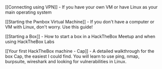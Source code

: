 
[[Connecting using VPN]] - If you have your own VM or have Linux as your main operating system

[[Starting the Pwnbox Virtual Machine]] - If you don't have a computer or VM with Linux, don't worry. Use this guide!


[[Starting a Box]] - How to start a box in a HackTheBox Meetup and when using HackTheBox Labs


[[Your first HackTheBox machine - Cap]] - A detailed walkthrough for the box Cap, the easiest I could find. You will learn to use ping, nmap, burpsuite, wireshark and looking for vulnerabilities in Linux.

